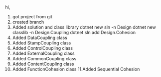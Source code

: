 hi, 
1. got project from git
2. created branch
3. Added solution and class library
     dotnet new sln -n Design
     dotnet new classlib -n Design.Coupling
    dotnet sln add Design.Cohesion
4. Added DataCoupling class
5. Added StampCoupling class
6. Added ControlCoupling class
7. Added ExternalCoupling class
8. Added CommonCoupling class
9. Added ContentCoupling class
10. Added FunctionCohesion class
11.Added Sequential Cohesion